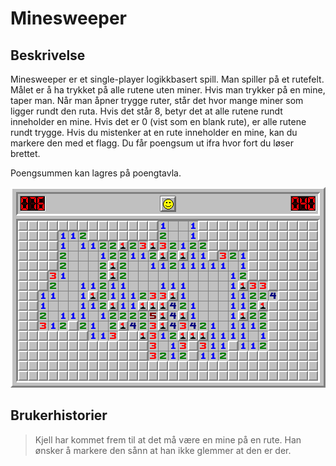 # Minesweeper

Beskrivelse
- 
Minesweeper er et single-player logikkbasert spill. Man spiller på et rutefelt. Målet er å ha trykket på alle rutene uten miner. Hvis man trykker på en mine, taper man. Når man åpner trygge ruter, står det hvor mange miner som ligger rundt den ruta. Hvis det står 8, betyr det at alle rutene rundt inneholder en mine. Hvis det er 0 (vist som en blank rute), er alle rutene rundt trygge. Hvis du mistenker at en rute inneholder en mine, kan du markere den med et flagg. Du får poengsum ut ifra hvor fort du løser brettet.

Poengsummen kan lagres på poengtavla.  

![flagg](/minesweeper/src/main/resources/minesweeper/minesweeper.png)

Brukerhistorier
-

> Kjell har kommet frem til at det må være en mine på en rute. Han ønsker å markere den sånn at han ikke glemmer at den er der.
